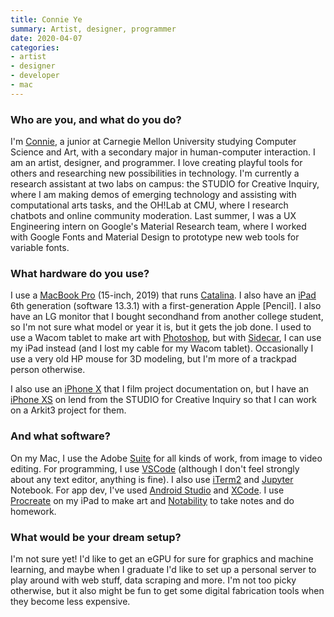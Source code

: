 ```yaml
---
title: Connie Ye
summary: Artist, designer, programmer
date: 2020-04-07
categories:
- artist
- designer
- developer
- mac
---
```


### Who are you, and what do you do?

I'm [Connie](https://connieye.com/ "Connie's website."), a junior at Carnegie Mellon University studying Computer Science and Art, with a secondary major in human-computer interaction. I am an artist, designer, and programmer. I love creating playful tools for others and researching new possibilities in technology. I'm currently a research assistant at two labs on campus: the STUDIO for Creative Inquiry, where I am making demos of emerging technology and assisting with computational arts tasks, and the OH!Lab at CMU, where I research chatbots and online community moderation. Last summer, I was a UX Engineering intern on Google's Material Research team, where I worked with Google Fonts and Material Design to prototype new web tools for variable fonts.

### What hardware do you use?

I use a [MacBook Pro][macbook-pro] (15-inch, 2019) that runs [Catalina][macos]. I also have an [iPad][] 6th generation (software 13.3.1) with a first-generation Apple [Pencil]. I also have an LG monitor that I bought secondhand from another college student, so I'm not sure what model or year it is, but it gets the job done. I used to use a Wacom tablet to make art with [Photoshop][], but with [Sidecar](https://support.apple.com/en-us/HT210380 "The Apple support document showing you how to use your iPad as a second screen."), I can use my iPad instead (and I lost my cable for my Wacom tablet). Occasionally I use a very old HP mouse for 3D modeling, but I'm more of a trackpad person otherwise.

I also use an [iPhone X][iphone-x] that I film project documentation on, but I have an [iPhone XS][iphone-xs] on lend from the STUDIO for Creative Inquiry so that I can work on a Arkit3 project for them.

### And what software?

On my Mac, I use the Adobe [Suite][creative-suite] for all kinds of work, from image to video editing. For programming, I use [VSCode][visual-studio-code] (although I don't feel strongly about any text editor, anything is fine). I also use [iTerm2][] and [Jupyter][] Notebook. For app dev, I've used [Android Studio][android-studio] and [XCode][]. I use [Procreate][procreate-ios] on my iPad to make art and [Notability][notability-ios] to take notes and do homework.

### What would be your dream setup?

I'm not sure yet! I'd like to get an eGPU for sure for graphics and machine learning, and maybe when I graduate I'd like to set up a personal server to play around with web stuff, data scraping and more. I'm not too picky otherwise, but it also might be fun to get some digital fabrication tools when they become less expensive.

[android-studio]: https://developer.android.com/studio/intro/index.html "An IDE for Android app development."
[creative-suite]: https://www.adobe.com/creativecloud.html "A collection of design tools."
[ipad]: https://www.apple.com/ipad/ "A tablet device."
[iphone-x]: https://en.wikipedia.org/wiki/IPhone_X "A 5.8 inch smartphone."
[iphone-xs]: https://en.wikipedia.org/wiki/IPhone_XS "A 5.8 inch iOS phone."
[iterm2]: https://iterm2.com/ "An alternative terminal application for macOS."
[jupyter]: https://jupyter.org/ "Web-based live document software."
[macbook-pro]: https://www.apple.com/macbook-pro/ "A laptop."
[macos]: https://en.wikipedia.org/wiki/MacOS "An operating system for Mac hardware."
[notability-ios]: https://itunes.apple.com/us/app/notability/id360593530 "A note-taking app."
[photoshop]: https://www.adobe.com/products/photoshop.html "A bitmap image editor."
[procreate-ios]: https://itunes.apple.com/us/app/procreate/id425073498 "A powerful illustration app."
[visual-studio-code]: https://code.visualstudio.com/ "A development IDE."
[xcode]: https://en.wikipedia.org/wiki/Xcode "An IDE for Mac developers."
